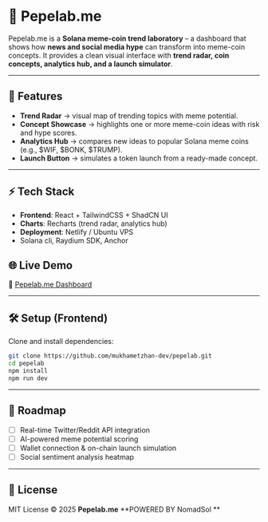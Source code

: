 
# 🐸 Pepelab.me

Pepelab.me is a **Solana meme-coin trend laboratory** – a dashboard that shows how **news and social media hype** can transform into meme-coin concepts.
It provides a clean visual interface with **trend radar, coin concepts, analytics hub, and a launch simulator**.

---

## 🚀 Features

* **Trend Radar** → visual map of trending topics with meme potential.
* **Concept Showcase** → highlights one or more meme-coin ideas with risk and hype scores.
* **Analytics Hub** → compares new ideas to popular Solana meme coins (e.g., \$WIF, \$BONK, \$TRUMP).
* **Launch Button** → simulates a token launch from a ready-made concept.


---

## ⚡ Tech Stack

* **Frontend**: React + TailwindCSS + ShadCN UI
* **Charts**: Recharts (trend radar, analytics hub)
* **Deployment**: Netlify / Ubuntu VPS
* Solana cli, Raydium SDK, Anchor



## 🌐 Live Demo

🔗 [Pepelab.me Dashboard](https://pepelabme.netlify.app)

---

## 🛠️ Setup (Frontend)

Clone and install dependencies:

```bash
git clone https://github.com/mukhametzhan-dev/pepelab.git
cd pepelab
npm install
npm run dev
```

---

## 📌 Roadmap

* [ ] Real-time Twitter/Reddit API integration
* [ ] AI-powered meme potential scoring
* [ ] Wallet connection & on-chain launch simulation
* [ ] Social sentiment analysis heatmap

---

## 📜 License

MIT License © 2025 **Pepelab.me**
**POWERED BY NomadSol **



